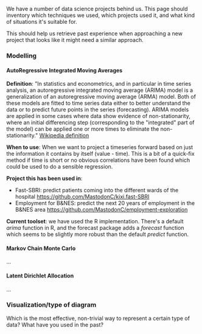 We have a number of data science projects behind us.  This page should inventory which techniques we used, which projects used it, and what kind of situations it's suitable for.

This should help us retrieve past experience when approaching a new project that looks like it might need a similar approach.

### Modelling

#### AutoRegressive Integrated Moving Averages
**Definition**:
"In statistics and econometrics, and in particular in time series analysis, an autoregressive integrated moving average (ARIMA) model is a generalization of an autoregressive moving average (ARMA) model. Both of these models are fitted to time series data either to better understand the data or to predict future points in the series (forecasting). ARIMA models are applied in some cases where data show evidence of non-stationarity, where an initial differencing step (corresponding to the "integrated" part of the model) can be applied one or more times to eliminate the non-stationarity."
[Wikipedia definition](https://en.wikipedia.org/wiki/Autoregressive_integrated_moving_average)

**When to use**:
When we want to project a timeseries forward based on just the information it contains by itself (value - time).  This is a bit of a quick-fix method if time is short or no obvious correlations have been found which could be used to do a sensible regression.

**Project this has been used in**:

* Fast-SBRI: predict patients coming into the different wards of the hospital
https://github.com/MastodonC/kixi.fast-SBRI
* Employment for B&NES: predict the next 20 years of employment in the B&NES area
https://github.com/MastodonC/employment-exploration

**Current toolset**: we have used the R implementation.  There's a default _arima_ function in R, and the forecast package adds a _forecast_ function which seems to be slightly more robust than the default _predict_ function.

#### Markov Chain Monte Carlo
...


#### Latent Dirichlet Allocation
...


### Visualization/type of diagram
Which is the most effective, non-trivial way to represent a certain type of data?  What have you used in the past?
